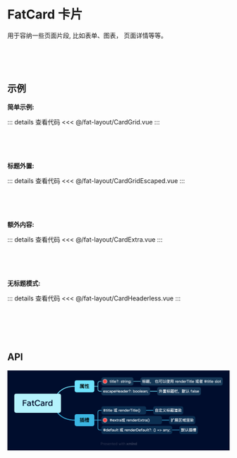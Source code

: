 <script setup>
  import CardGrid from './CardGrid.vue'
  import CardGridEscaped from './CardGridEscaped.vue'
  import CardExtra from './CardExtra.vue'
  import CardHeaderless from './CardHeaderless.vue'
</script>

# FatCard 卡片

用于容纳一些页面片段, 比如表单、图表， 页面详情等等。

<br>
<br>
<br>

## 示例

**简单示例:**

<ClientOnly>
  <div class="wk-demo"><CardGrid /></div>
</ClientOnly>

::: details 查看代码
<<< @/fat-layout/CardGrid.vue
:::

<br>
<br>
<br>

**标题外置:**

<ClientOnly>
  <div class="wk-demo"><CardGridEscaped /></div>
</ClientOnly>

::: details 查看代码
<<< @/fat-layout/CardGridEscaped.vue
:::

<br>
<br>
<br>

**额外内容:**

<ClientOnly>
  <div class="wk-demo"><CardExtra /></div>
</ClientOnly>

::: details 查看代码
<<< @/fat-layout/CardExtra.vue
:::

<br>
<br>
<br>

**无标题模式:**

<ClientOnly>
  <div class="wk-demo"><CardHeaderless /></div>
</ClientOnly>

::: details 查看代码
<<< @/fat-layout/CardHeaderless.vue
:::

<br>
<br>
<br>
<br>

## API

![](./images/fat-card.png)

<br>
<br>
<br>
